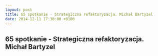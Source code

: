 ```yaml
---
layout: post
title: 65 spotkanie - Strategiczna refaktoryzacja. Michał Bartyzel
date: 2014-12-11 17:30:00 +0100
---
```

65 spotkanie - Strategiczna refaktoryzacja. Michał Bartyzel
-----------------
